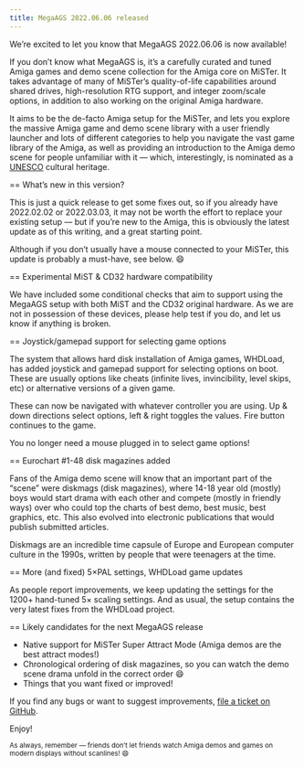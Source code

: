 ```yaml
---
title: MegaAGS 2022.06.06 released
---
```

We’re excited to let you know that MegaAGS 2022.06.06 is now available!

If you don’t know what MegaAGS is, it’s a carefully curated and tuned Amiga games and demo scene collection for the Amiga core on MiSTer. It takes advantage of many of MiSTer’s quality-of-life capabilities around shared drives, high-resolution RTG support, and integer zoom/scale options, in addition to also working on the original Amiga hardware. 

It aims to be the de-facto Amiga setup for the MiSTer, and lets you explore the massive Amiga game and demo scene library with a user friendly launcher and lots of different categories to help you navigate the vast game library of the Amiga, as well as providing an introduction to the Amiga demo scene for people unfamiliar with it — which, interestingly, is nominated as a [UNESCO] cultural heritage.

== What’s new in this version?

This is just a quick release to get some fixes out, so if you already have  2022.02.02 or 2022.03.03, it may not be worth the effort to replace your existing setup — but if you’re new to the Amiga, this is obviously the latest update as of this writing, and a great starting point.

Although if you don’t usually have a mouse connected to your MiSTer, this update is probably a must-have, see below. 😄

== Experimental MiST & CD32 hardware compatibility

We have included some conditional checks that aim to support using the MegaAGS setup with both MiST and the CD32 original hardware. As we are not in possession of these devices, please help test if you do, and let us know if anything is broken.

== Joystick/gamepad support for selecting game options

The system that allows hard disk installation of Amiga games, WHDLoad, has added joystick and gamepad support for selecting options on boot. These are usually options like cheats (infinite lives, invincibility, level skips, etc) or alternative versions of a given game.

These can now be navigated with whatever controller you are using. Up & down directions select options, left & right toggles the values. Fire button continues to the game.

You no longer need a mouse plugged in to select game options!

== Eurochart #1-48 disk magazines added

Fans of the Amiga demo scene will know that an important part of the “scene” were diskmags (disk magazines), where 14-18 year old (mostly) boys would start drama with each other and compete (mostly in friendly ways) over who could top the charts of best demo, best music, best graphics, etc. This also evolved into electronic publications that would publish submitted articles.

Diskmags are an incredible time capsule of Europe and European computer culture in the 1990s, written by people that were teenagers at the time.

== More (and fixed) 5×PAL settings, WHDLoad game updates

As people report improvements, we keep updating the settings for the 1200+ hand-tuned 5× scaling settings. And as usual, the setup contains the very latest fixes from the WHDLoad project.

== Likely candidates for the next MegaAGS release

* Native support for MiSTer Super Attract Mode (Amiga demos are the best attract modes!)
* Chronological ordering of disk magazines, so you can watch the demo scene drama unfold in the correct order 😄  
* Things that you want fixed or improved!

If you find any bugs or want to suggest improvements, [file a ticket on GitHub].

Enjoy!

<small>As always, remember — friends don’t let friends watch Amiga demos and games on modern displays without scanlines! 😄</small>

[UNESCO]:http://demoscene-the-art-of-coding.net/2020/04/21/demoscene-nominated-as-intangible-unesco-cultural-heritage-in-germany
[file a ticket on GitHub]:https://github.com/Optiroc/AGSImager/issues